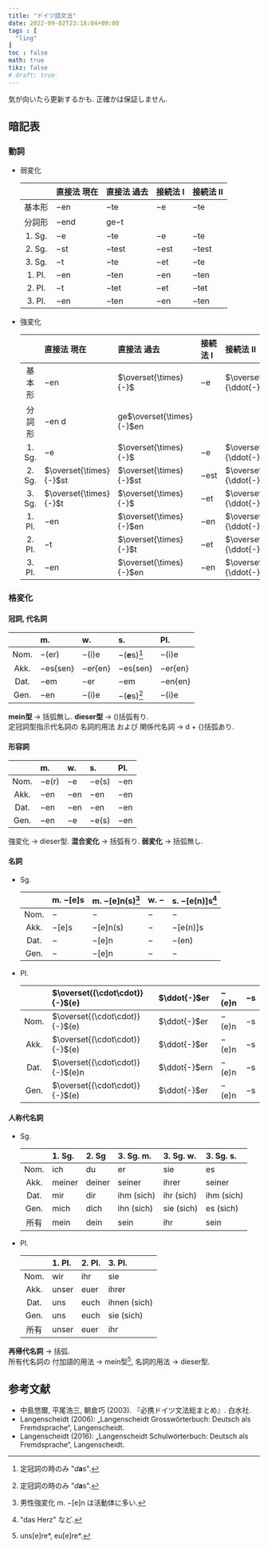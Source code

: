 ```yaml
---
title: "ドイツ語文法"
date: 2022-09-02T23:18:04+09:00
tags : [
  "ling"
]
toc : false
math: true
tikz: false
# draft: true
---
```


気が向いたら更新するかも.
正確かは保証しません.

## 暗記表

### 動詞

- 弱変化

  | | 直接法 現在 | 直接法 過去 | 接続法 I | 接続法 II |
  | :-: | :-- | :-- | :-- | :-- |
  | 基本形 | $-$en | $-$te | $-$e | $-$te |
  | 分詞形 | $-$end | ge$-$t | | |
  | 1. Sg. | $-$e | $-$te | $-$e | $-$te |
  | 2. Sg. | $-$st | $-$test | $-$est | $-$test |
  | 3. Sg. | $-$t | $-$te | $-$et | $-$te |
  | 1. Pl. | $-$en | $-$ten | $-$en | $-$ten |
  | 2. Pl. | $-$t | $-$tet | $-$et | $-$tet |
  | 3. Pl. | $-$en | $-$ten | $-$en | $-$ten |

- 強変化

  | | 直接法 現在 | 直接法 過去 | 接続法 I | 接続法 II |
  | :-: | :-- | :-- | :-- | :-- |
  | 基本形 | $-$en | $\overset{\times}{-}$ | $-$e | $\overset{\times}{\ddot{-}}$te |
  | 分詞形 | $-$en d | ge$\overset{\times}{-}$en | | |
  | 1. Sg. | $-$e | $\overset{\times}{-}$ | $-$e | $\overset{\times}{\ddot{-}}$te |
  | 2. Sg. | $\overset{\times}{-}$st | $\overset{\times}{-}$st | $-$est | $\overset{\times}{\ddot{-}}$te st |
  | 3. Sg. | $\overset{\times}{-}$t | $\overset{\times}{-}$ | $-$et | $\overset{\times}{\ddot{-}}$te |
  | 1. Pl. | $-$en | $\overset{\times}{-}$en | $-$en | $\overset{\times}{\ddot{-}}$te n |
  | 2. Pl. | $-$t | $\overset{\times}{-}$t | $-$et | $\overset{\times}{\ddot{-}}$te t |
  | 3. Pl. | $-$en | $\overset{\times}{-}$en | $-$en | $\overset{\times}{\ddot{-}}$te n |

### 格変化

#### 冠詞, 代名詞

| | m. | w. | s. | Pl. |
| :-: | :-- | :-- | :-- | :-- |
| Nom. | $-$(er) | $-$(i)e | $-$(**e**s)[^das] | $-$(i)e |
| Akk. | $-$es{sen} | $-$er{en} | $-$es{sen} | $-$er{en} |
| Dat. | $-$em | $-$er | $-$em | $-$en{en} |
| Gen. | $-$en | $-$(i)e | $-$(**e**s)[^das] | $-$(i)e |

**mein型** → 括弧無し.
**dieser型** → ()括弧有り.  
定冠詞型指示代名詞の 名詞的用法 および 関係代名詞 → d + {}括弧あり.

[^das]: 定冠詞の時のみ "*d***a**s".

#### 形容詞

| | m. | w. | s. | Pl. |
| :-: | :-- | :-- | :-- | :-- |
| Nom. | $-$e(r) | $-$e | $-$e(s) | $-$en |
| Akk. | $-$en | $-$en | $-$en | $-$en |
| Dat. | $-$en | $-$en | $-$en | $-$en |
| Gen. | $-$en | $-$e | $-$e(s) | $-$en |

強変化 → dieser型.
**混合変化** → 括弧有り.
**弱変化** → 括弧無し.

#### 名詞

- Sg.

  | | m. $-$[e]s | m. $-$[e]n(s)[^men] | w. $-$ | s. $-$[e(n)]s[^sens] |
  | :-: | :-- | :-- | :-- | :-- |
  | Nom. | $-$ | $-$ | $-$ | $-$ |
  | Akk. | $-$[e]s | $-$[e]n(s) | $-$ | $-$[e(n)]s |
  | Dat. | $-$ | $-$[e]n | $-$ | $-$(en) |
  | Gen. | $-$ | $-$[e]n | $-$ | $-$ |

[^men]: 男性強変化 m. $-$[e]n は活動体に多い.
[^sens]: "das Herz" など.

- Pl.

  | | $\overset{(\cdot\cdot)}{-}$(e) | $\ddot{-}$er | $-$(e)n | $-$s |
  | :-: | :-- | :-- | :-- | :-- |
  | Nom. | $\overset{(\cdot\cdot)}{-}$(e) | $\ddot{-}$er | $-$(e)n | $-$s |
  | Akk. | $\overset{(\cdot\cdot)}{-}$(e) | $\ddot{-}$er | $-$(e)n | $-$s |
  | Dat. | $\overset{(\cdot\cdot)}{-}$(e)n | $\ddot{-}$ern | $-$(e)n | $-$s |
  | Gen. | $\overset{(\cdot\cdot)}{-}$(e) | $\ddot{-}$er | $-$(e)n | $-$s |

#### 人称代名詞

- Sg.

  | | 1. Sg. | 2. Sg | 3. Sg. m. | 3. Sg. w. | 3. Sg. s. |
  | :-: | :-- | :-- | :-- | :-- | :-- |
  | Nom. | ich | du | er | sie | es |
  | Akk. | meiner | deiner | seiner | ihrer | seiner |
  | Dat. | mir | dir | ihm (sich) | ihr (sich) | ihm (sich) |
  | Gen. | mich | dich | ihn (sich) | sie (sich) | es (sich) |
  | 所有 | mein | dein | sein | ihr | sein |

- Pl.

  | | 1. Pl. | 2. Pl. | 3. Pl. |
  | :-: | :-- | :-- | :-- |
  | Nom. | wir | ihr | sie |
  | Akk. | unser | euer | ihrer |
  | Dat. | uns | euch | ihnen (sich) |
  | Gen. | uns | euch | sie (sich) |
  | 所有 | unser | euer | ihr |

**再帰代名詞** → 括弧.  
所有代名詞の 付加語的用法 → mein型[^unsere*],
名詞的用法 → dieser型.

[^unsere*]: uns[e]re*, eu[e]re*.

## 参考文献

- 中島悠爾, 平尾浩三, 朝倉巧 (2003). 『必携ドイツ文法総まとめ』. 白水社.
- Langenscheidt (2006): „Langenscheidt Grosswörterbuch: Deutsch als Fremdsprache“, Langenscheidt.
- Langenscheidt (2016): „Langenscheidt Schulwörterbuch: Deutsch als Fremdsprache“, Langenscheidt.
